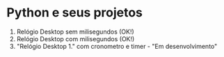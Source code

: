 # Python e seus projetos
1. Relógio Desktop sem milisegundos (OK!)
2. Relógio Desktop com milisegundos (OK!)
3. "Relógio Desktop 1." com cronometro e timer - "Em desenvolvimento"